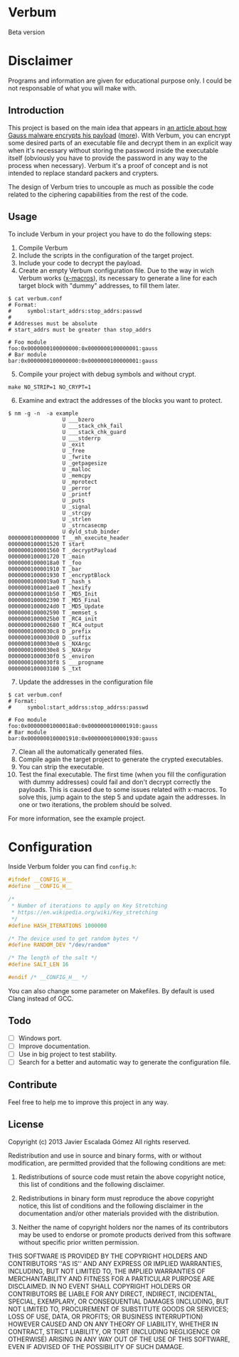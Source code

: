 # Verbum

Beta version

# Disclaimer
Programs and information are given for educational purpose only. 
I could be not responsable of what you will make with.

## Introduction
This project is based on the main idea that appears in [an article about how Gauss malware encrypts his payload](http://www.securelist.com/en/blog/208193781/The_Mystery_of_the_Encrypted_Gauss_Payload) ([more](http://arstechnica.com/security/2013/03/the-worlds-most-mysterious-potentially-destructive-malware-is-not-stuxnet/)). With Verbum, you can encrypt some desired parts of an executable file and decrypt them in an explicit way when it's necessary without storing the password inside the executable itself (obviously you have to provide the password in any way to the process when necessary). Verbum it's a proof of concept and is not intended to replace standard packers and crypters.

The design of Verbum tries to uncouple as much as possible the code related to the ciphering capabilities from the rest of the code.

## Usage
To include Verbum in your project you have to do the following steps:
1. Compile Verbum
2. Include  the scripts in the configuration of the target project.
3. Include your code to decrypt the payload.
4. Create an empty Verbum configuration file. Due to the way in wich Verbum works ([x-macros](http://en.wikipedia.org/wiki/X_Macro)), its necessary to generate a line for each target block with "dummy" addresses, to fill them later.

```
$ cat verbum.conf
# Format:
#     symbol:start_addrs:stop_addrs:passwd
#
# Addresses must be absolute
# start_addrs must be greater than stop_addrs

# Foo module
foo:0x0000000100000000:0x0000000100000001:gauss
# Bar module
bar:0x0000000100000000:0x0000000100000001:gauss
```

5. Compile your project with debug symbols and without crypt.

```
make NO_STRIP=1 NO_CRYPT=1
```

6. Examine and extract the addresses of the blocks you want to protect.

```
$ nm -g -n  -a example
                 U ___bzero
                 U ___stack_chk_fail
                 U ___stack_chk_guard
                 U ___stderrp
                 U _exit
                 U _free
                 U _fwrite
                 U _getpagesize
                 U _malloc
                 U _memcpy
                 U _mprotect
                 U _perror
                 U _printf
                 U _puts
                 U _signal
                 U _strcpy
                 U _strlen
                 U _strncasecmp
                 U dyld_stub_binder
0000000100000000 T __mh_execute_header
0000000100001520 T start
0000000100001560 T _decryptPayload
0000000100001720 T _main
00000001000018a0 T _foo
0000000100001910 T _bar
0000000100001930 T _encryptBlock
00000001000019a0 T _hash_s
0000000100001ae0 T _hexify
0000000100001b50 T _MD5_Init
0000000100002390 T _MD5_Final
00000001000024d0 T _MD5_Update
0000000100002590 T _memset_s
00000001000025b0 T _RC4_init
0000000100002680 T _RC4_output
00000001000030c8 D _prefix
00000001000030d0 D _suffix
00000001000030e0 S _NXArgc
00000001000030e8 S _NXArgv
00000001000030f0 S _environ
00000001000030f8 S ___progname
0000000100003100 S _txt
```

7. Update the addresses in the configuration file

```
$ cat verbum.conf
# Format:
#     symbol:start_addrss:stop_addrss:passwd

# Foo module
foo:0x00000001000018a0:0x0000000100001910:gauss
# Bar module
bar:0x0000000100001910:0x0000000100001930:gauss
```

7. Clean all the automatically generated files.
8. Compile again the target project to generate the crypted executables.
9. You can strip the executable.
10. Test the final executable. The first time (when you fill the configuration with dummy addresses) could fail and don't decrypt correctly the payloads. This is caused due to some issues related with x-macros. To solve this, jump again to the step 5 and update again the addresses. In one or two iterations, the problem should be solved.

For more information, see the example project.

# Configuration
Inside Verbum folder you can find `config.h`:

```c
#ifndef __CONFIG_H__
#define __CONFIG_H__

/*
 * Number of iterations to apply on Key Stretching
 * https://en.wikipedia.org/wiki/Key_stretching
 */
#define HASH_ITERATIONS 1000000

/* The device used to get random bytes */
#define RANDOM_DEV "/dev/random"

/* The length of the salt */
#define SALT_LEN 16

#endif /* __CONFIG_H__ */
```

You can also change some parameter on Makefiles. By default is used Clang instead of GCC.

## Todo
- [ ] Windows port.
- [ ] Improve documentation.
- [ ] Use in big project to test stability.
- [ ] Search for a better and automatic way to generate the configuration file.

## Contribute
Feel free to help me to improve this project in any way.

## License
Copyright (c) 2013 Javier Escalada Gómez
All rights reserved.

Redistribution and use in source and binary forms, with or without modification, are permitted provided that the following conditions are met:

1. Redistributions of source code must retain the above copyright notice, this list of conditions and the following disclaimer.

2. Redistributions in binary form must reproduce the above copyright notice, this list of conditions and the following disclaimer in the documentation and/or other materials provided with the distribution.

3. Neither the name of copyright holders nor the names of its contributors may be used to endorse or promote products derived from this software without specific prior written permission.

THIS SOFTWARE IS PROVIDED BY THE COPYRIGHT HOLDERS AND CONTRIBUTORS ''AS IS'' AND ANY EXPRESS OR IMPLIED WARRANTIES, INCLUDING, BUT NOT LIMITED TO, THE IMPLIED WARRANTIES OF MERCHANTABILITY AND FITNESS FOR A PARTICULAR PURPOSE ARE DISCLAIMED.  IN NO EVENT SHALL COPYRIGHT HOLDERS OR CONTRIBUTORS BE LIABLE FOR ANY DIRECT, INDIRECT, INCIDENTAL, SPECIAL, EXEMPLARY, OR CONSEQUENTIAL DAMAGES (INCLUDING, BUT NOT LIMITED TO, PROCUREMENT OF SUBSTITUTE GOODS OR SERVICES; LOSS OF USE, DATA, OR PROFITS; OR BUSINESS INTERRUPTION) HOWEVER CAUSED AND ON ANY THEORY OF LIABILITY, WHETHER IN CONTRACT, STRICT LIABILITY, OR TORT (INCLUDING NEGLIGENCE OR OTHERWISE) ARISING IN ANY WAY OUT OF THE USE OF THIS SOFTWARE, EVEN IF ADVISED OF THE POSSIBILITY OF SUCH DAMAGE.
